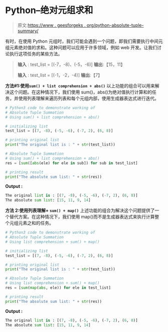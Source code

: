 # Python–绝对元组求和

> 原文:[https://www . geesforgeks . org/python-absolute-tuple-summary/](https://www.geeksforgeeks.org/python-absolute-tuple-summation/)

有时，在使用 Python 元组时，我们可能会遇到一个问题，即我们需要执行中间元组元素绝对值的求和。这种问题可以应用于许多领域，例如 web 开发。让我们讨论执行这项任务的某些方法。

> **输入** : test_list = [(-7，-8)、(-5，-6)]
> **输出**:【15，11】
> 
> **输入** : test_list = [(-1，-2，-4)]
> **输出**:【7】

**方法#1:使用`sum() + list comprehension + abs()`**
以上功能的组合可以用来解决这个问题。在这种情况下，我们使用 sum()，abs()为绝对值执行计算和的任务，并使用列表理解来遍历列表和每个元组内部，使用生成器表达式进行迭代。

```py
# Python3 code to demonstrate working of 
# Absolute Tuple Summation
# Using sum() + list comprehension + abs()

# initializing list
test_list = [(7, -8), (-5, -6), (-7, 2), (6, 8)]

# printing original list
print("The original list is : " + str(test_list))

# Absolute Tuple Summation
# Using sum() + list comprehension + abs()
res = [sum([abs(ele) for ele in sub]) for sub in test_list]

# printing result 
print("The absolute sum list: " + str(res)) 
```

**Output :**

```py
The original list is : [(7, -8), (-5, -6), (-7, 2), (6, 8)]
The absolute sum list: [15, 11, 9, 14]

```

**方法 2:使用列表理解+ `sum() + map()`**
上述功能的组合为解决这个问题提供了一个替代方案。在这种情况下，我们使用 map()而不是生成器表达式来执行计算整个元组元素之和的任务。

```py
# Python3 code to demonstrate working of 
# Absolute Tuple Summation
# Using list comprehension + sum() + map()

# initializing list
test_list = [(7, -8), (-5, -6), (-7, 2), (6, 8)]

# printing original list
print("The original list is : " + str(test_list))

# Absolute Tuple Summation
# Using list comprehension + sum() + map()
res = [sum(map(abs, ele)) for ele in test_list]

# printing result 
print("The absolute sum list: " + str(res)) 
```

**Output :**

```py
The original list is : [(7, -8), (-5, -6), (-7, 2), (6, 8)]
The absolute sum list: [15, 11, 9, 14]

```